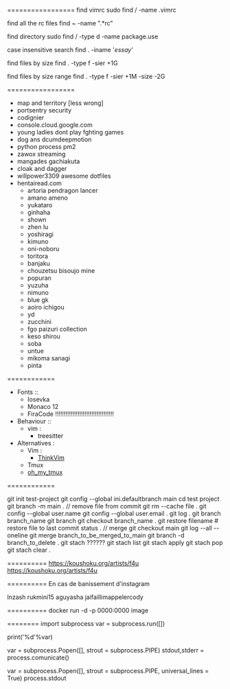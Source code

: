 =================
find vimrc
sudo find / -name .vimrc

find all the rc files
find ~ -name ".*rc"

find directory
sudo find / -type d -name package.use

case insensitive search
find . -iname '*essay*'

find files by size
find . -type f -sier +1G

find files by size range
find . -type f -sier +1M -size -2G

=================
* map and territory [less wrong]
* portsentry security
* codignier
* console.cloud.google.com
* young ladies dont play fghting games
* dog ans dcumdeepmotion
* python process pm2
* zawox streaming
* mangades gachiakuta
* cloak and dagger
* willpower3309 awesome dotfiles
* hentairead.com
	*	artoria pendragon lancer
	* amano ameno
	* yukataro
	* ginhaha
	* shown
	* zhen lu
	* yoshiragi
	* kimuno
	* oni-noboru
	* toritora
	* banjaku
	* chouzetsu bisoujo mine
	* popuran
	* yuzuha
	* nimuno
	* blue gk
	* aoiro ichigou
	* yd
	* zucchini
	* fgo paizuri collection
	* keso shirou
	* soba
	* untue
	* mikoma sanagi
	* pinta

============
 - Fonts ::
	 * Iosevka
	 * Monaco 12
	 * FiraCode !!!!!!!!!!!!!!!!!!!!!!!!!!!!!!!!!!
 - Behaviour ::
	 * vim :
		 + treesitter
 - Alternatives :
	 * Vim :
		 + [ThinkVim](https://github.com/taigacute/ThinkVim)
	 * Tmux
	  + [oh_my_tmux](https://github.com/gpakosz/.tmux) 

============

git init test-project
git config --global ini.defaultbranch main
cd test project
git branch -m main
.
// remove file from commit
git rm --cache file
.
git config --global user.name
git config --global user.email
.
git log
.
git branch branch_name
git branch
git checkout branch_name
.
git restore filename # restore file to last commit status
.
// merge
git checkout main
git log --all --oneline
git merge branch_to_be_merged_to_main
git branch -d branch_to_delete
.
git stach ??????
git stach list
git stach apply
git stach pop
git stach clear
.

==========
https://koushoku.org/artists/f4u
https://koushoku.org/artists/f4u

==========
En cas de banissement d'instagram

lnzash
rukmini15
aguyasha
jaifaillimappelercody

==========
docker run -d -p 0000:0000 image

========
import subprocess
var = subprocess.run([])

print('%d'%var)

var = subprocess.Popen([], strout = subprocess.PIPE)
stdout,stderr = process.comunicate()

var = subprocess.Popen([], strout = subprocess.PIPE, universal_lines = True)
process.stdout
